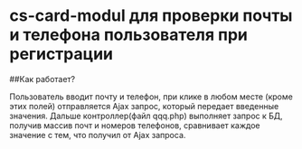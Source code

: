# cs-card-modul для проверки почты и телефона пользователя при регистрации

##Как работает?

Пользователь вводит почту и телефон, при клике в любом месте (кроме этих полей) отправляется Ajax запрос, который передает введенные значения. Дальше контроллер(файл qqq.php) выполняет запрос к БД, получив массив почт и номеров телефонов, сравнивает каждое значение с тем, что получил от Ajax запроса. 
